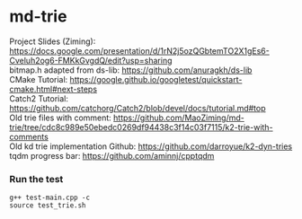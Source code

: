# md-trie
Project Slides (Ziming): https://docs.google.com/presentation/d/1rN2j5ozQGbtemTO2X1gEs6-Cveluh2og6-FMKkGvgdQ/edit?usp=sharing  
bitmap.h adapted from ds-lib: https://github.com/anuragkh/ds-lib  
CMake Tutorial: https://google.github.io/googletest/quickstart-cmake.html#next-steps  
Catch2 Tutorial: https://github.com/catchorg/Catch2/blob/devel/docs/tutorial.md#top  
Old trie files with comment: https://github.com/MaoZiming/md-trie/tree/cdc8c989e50ebedc0269df94438c3f14c03f7115/k2-trie-with-comments  
Old kd trie implementation Github: https://github.com/darroyue/k2-dyn-tries
tqdm progress bar: https://github.com/aminnj/cpptqdm
### Run the test
```
g++ test-main.cpp -c
source test_trie.sh
```
